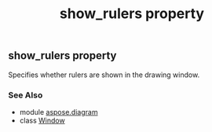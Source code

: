 ﻿---
title: show_rulers property
second_title: Aspose.Diagram for Python via .NET API References
description: 
type: docs
weight: 180
url: /python-net/aspose.diagram/window/show_rulers/
is_root: false
---

## show_rulers property


Specifies whether rulers are shown in the drawing window.

### See Also
* module [aspose.diagram](../../)
* class [Window](/diagram/python-net/aspose.diagram/window)
